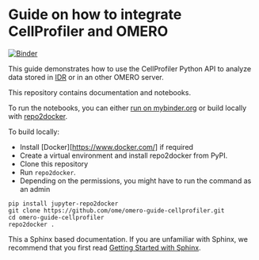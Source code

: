 # Guide on how to integrate CellProfiler and OMERO
[![Binder](https://mybinder.org/badge_logo.svg)](https://mybinder.org/v2/gh/ome/omero-guide-cellprofiler/master?filepath=notebooks/idr0002.ipynb)

This guide demonstrates how to use the CellProfiler Python API to analyze data stored in [IDR](https://idr.openmicroscopy.org/) or in an other OMERO server.

This repository contains documentation and notebooks.

To run the notebooks, you can either [run on mybinder.org](https://mybinder.org/v2/gh/ome/omero-guide-cellprofiler/master?filepath=notebooks) or build locally with [repo2docker](https://repo2docker.readthedocs.io/).


To build locally:

 * Install [Docker][https://www.docker.com/] if required
 * Create a virtual environment and install repo2docker from PyPI.
 * Clone this repository
 * Run  ``repo2docker``. 
 * Depending on the permissions, you might have to run the command as an admin

```
pip install jupyter-repo2docker
git clone https://github.com/ome/omero-guide-cellprofiler.git
cd omero-guide-cellprofiler
repo2docker .
```


This a Sphinx based documentation. 
If you are unfamiliar with Sphinx, we recommend that you first read 
[Getting Started with Sphinx](https://docs.readthedocs.io/en/stable/intro/getting-started-with-sphinx.html).
